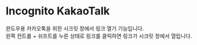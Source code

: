 # Incognito KakaoTalk
윈도우용 카카오톡을 위한 시크릿 창에서 링크 열기 기능입니다.  
왼쪽 컨트롤 + 쉬프트를 누른 상태로 링크를 클릭하면 링크가 시크릿 창에서 열립니다.
